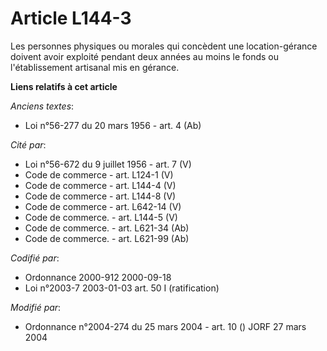 # Article L144-3

Les personnes physiques ou morales qui concèdent une location-gérance doivent avoir exploité pendant deux années au moins le
fonds ou l'établissement artisanal mis en gérance.

**Liens relatifs à cet article**

_Anciens textes_:

  - Loi n°56-277 du 20 mars 1956 - art. 4 (Ab)

_Cité par_:

  - Loi n°56-672 du 9 juillet 1956 - art. 7 (V)
  - Code de commerce - art. L124-1 (V)
  - Code de commerce - art. L144-4 (V)
  - Code de commerce - art. L144-8 (V)
  - Code de commerce - art. L642-14 (V)
  - Code de commerce. - art. L144-5 (V)
  - Code de commerce. - art. L621-34 (Ab)
  - Code de commerce. - art. L621-99 (Ab)

_Codifié par_:

  - Ordonnance 2000-912 2000-09-18
  - Loi n°2003-7 2003-01-03 art. 50 I (ratification)

_Modifié par_:

  - Ordonnance n°2004-274 du 25 mars 2004 - art. 10 () JORF 27 mars 2004
